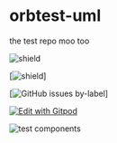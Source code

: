 # orbtest-uml
the test repo moo too

![shield](https://img.shields.io/static/v1?link=https://dev.orbuml.com&link=https://dev.orbuml.com&label=foo&message=bar&color=brightgreen)


[![shield](https://img.shields.io/static/v1?link=https://dev.orbuml.com&link=https://dev.orbuml.com&label=roo&message=zar&color=red)]


[![GitHub issues by-label](https://img.shields.io/github/issues/badges/shields/good%20first%20issue)]


[![Edit with Gitpod](https://gitpod.io/button/open-in-gitpod.svg)](https://gitpod.io/#https://github.com/badges/shields)

![test components](https://devapp.orbuml.com/app/uml/image/github/repos/claytantor%2Faorbtest-uml/contents/test-components.puml "These are some test components")
